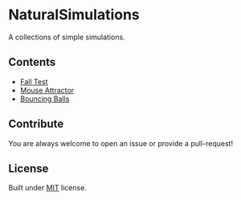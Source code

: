 # NaturalSimulations
A collections of simple simulations.

## Contents
- [Fall Test](https://aravindvasudev.github.io/NaturalSimulations/fall-test/)
- [Mouse Attractor](https://aravindvasudev.github.io/NaturalSimulations/mouse-attractor/)
- [Bouncing Balls](https://aravindvasudev.github.io/NaturalSimulations/bouncing-ball/)

## Contribute
You are always welcome to open an issue or provide a pull-request!

## License
Built under [MIT](./LICENSE) license.
